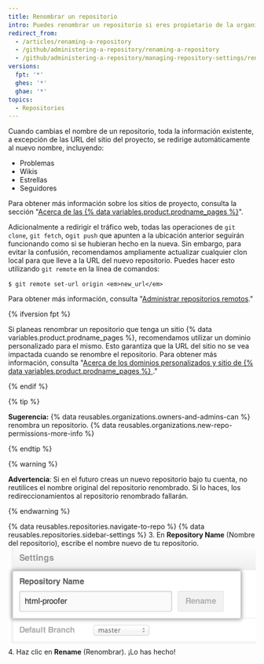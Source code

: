 ```yaml
---
title: Renombrar un repositorio
intro: Puedes renombrar un repositorio si eres propietario de la organización o tienes permisos de administrador para el repositorio.
redirect_from:
  - /articles/renaming-a-repository
  - /github/administering-a-repository/renaming-a-repository
  - /github/administering-a-repository/managing-repository-settings/renaming-a-repository
versions:
  fpt: '*'
  ghes: '*'
  ghae: '*'
topics:
  - Repositories
---
```


Cuando cambias el nombre de un repositorio, toda la información existente, a excepción de las URL del sitio del proyecto, se redirige automáticamente al nuevo nombre, incluyendo:

* Problemas
* Wikis
* Estrellas
* Seguidores

Para obtener más información sobre los sitios de proyecto, consulta la sección "[Acerca de las {% data variables.product.prodname_pages %}](/pages/getting-started-with-github-pages/about-github-pages#types-of-github-pages-sites)".

Adicionalmente a redirigir el tráfico web, todas las operaciones de `git clone`, `git fetch`, o`git push` que apunten a la ubicación anterior seguirán funcionando como si se hubieran hecho en la nueva. Sin embargo, para evitar la confusión, recomendamos ampliamente actualizar cualquier clon local para que lleve a la URL del nuevo repositorio. Puedes hacer esto utilizando `git remote` en la línea de comandos:

```shell
$ git remote set-url origin <em>new_url</em>
```

Para obtener más información, consulta "[Administrar repositorios remotos](/github/getting-started-with-github/managing-remote-repositories)."

{% ifversion fpt %}

Si planeas renombrar un repositorio que tenga un sitio {% data variables.product.prodname_pages %}, recomendamos utilizar un dominio personalizado para el mismo. Esto garantiza que la URL del sitio no se vea impactada cuando se renombre el repositorio. Para obtener más información, consulta "[Acerca de los dominios personalizados y sitio de {% data variables.product.prodname_pages %} ](/pages/configuring-a-custom-domain-for-your-github-pages-site/about-custom-domains-and-github-pages)."

{% endif %}

{% tip %}

**Sugerencia:** {% data reusables.organizations.owners-and-admins-can %} renombra un repositorio. {% data reusables.organizations.new-repo-permissions-more-info %}

{% endtip %}

{% warning %}

**Advertencia**: Si en el futuro creas un nuevo repositorio bajo tu cuenta, no reutilices el nombre original del repositorio renombrado. Si lo haces, los redireccionamientos al repositorio renombrado fallarán.

{% endwarning %}

{% data reusables.repositories.navigate-to-repo %}
{% data reusables.repositories.sidebar-settings %}
3. En **Repository Name** (Nombre del repositorio), escribe el nombre nuevo de tu repositorio. ![Renombrar repositorio](/assets/images/help/repository/repository-name-change.png)
4. Haz clic en **Rename** (Renombrar). ¡Lo has hecho!
